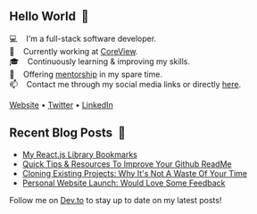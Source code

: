 ## Hello World &nbsp;:wave:

:computer: &nbsp;&nbsp; I'm a full-stack software developer.<br/>
:briefcase: &nbsp;&nbsp; Currently working at [CoreView](https://coreview.com).<br/>
:mortar_board: &nbsp;&nbsp; Continuously learning & improving my skills.<br/>
:school: &nbsp;&nbsp; Offering [mentorship](https://michaelgee.com/mentorship) in my spare time.<br/>
:mailbox: &nbsp;&nbsp; Contact me through my social media links or directly [here](https://michaelgee.com/contact).<br/>

[Website](https://michaelgee.com) • [Twitter](https://twitter.com/michaelgee7) • [LinkedIn](https://www.linkedin.com/in/michael-gee)

## Recent Blog Posts &nbsp;:closed_book:

<!-- BLOG-POST-LIST:START -->
- [My React.js Library Bookmarks](https://dev.to/michaelgee22/my-react-js-library-bookmarks-o6e)
- [Quick Tips & Resources To Improve Your Github ReadMe](https://dev.to/michaelgee22/quick-tips-resources-to-improve-your-github-readme-11le)
- [Cloning Existing Projects: Why It's Not A Waste Of Your Time](https://dev.to/michaelgee22/cloning-existing-projects-why-it-s-not-a-waste-of-your-time-5he3)
- [Personal Website Launch: Would Love Some Feedback](https://dev.to/michaelgee22/personal-website-launch-would-love-some-feedback-2348)
<!-- BLOG-POST-LIST:END -->

Follow me on [Dev.to](https://dev.to/michaelgee22) to stay up to date on my latest posts!
